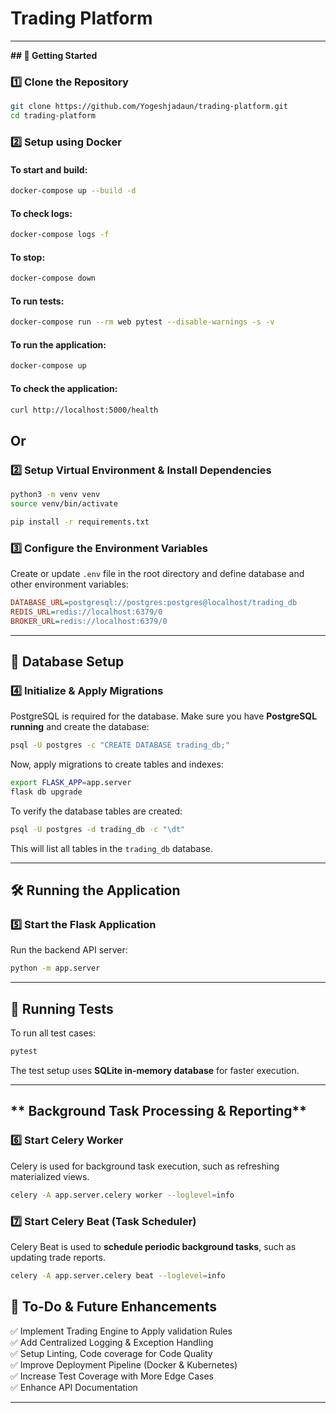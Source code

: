 # Trading Platform

---

**## **🚀 Getting Started****

### **1️⃣ Clone the Repository**
```sh
git clone https://github.com/Yogeshjadaun/trading-platform.git
cd trading-platform
```


### **2️⃣ Setup using Docker**
#### To start and build:
```sh
docker-compose up --build -d
```
#### To check logs:
```sh
docker-compose logs -f
```
#### To stop:
```sh
docker-compose down
```
#### To run tests:
```sh
docker-compose run --rm web pytest --disable-warnings -s -v
```
#### To run the application:
```sh
docker-compose up
```
#### To check the application:
```sh
curl http://localhost:5000/health
```

## Or


### **2️⃣ Setup Virtual Environment & Install Dependencies**
```sh
python3 -m venv venv
source venv/bin/activate 

pip install -r requirements.txt
```

### **3️⃣ Configure the Environment Variables**

Create or update `.env` file in the root directory and define database and other environment variables:
```ini
DATABASE_URL=postgresql://postgres:postgres@localhost/trading_db
REDIS_URL=redis://localhost:6379/0
BROKER_URL=redis://localhost:6379/0
```

---

## **📌 Database Setup**

### **4️⃣ Initialize & Apply Migrations**

PostgreSQL is required for the database. Make sure you have **PostgreSQL running** and create the database:
```sh
psql -U postgres -c "CREATE DATABASE trading_db;"
```

Now, apply migrations to create tables and indexes:
```sh
export FLASK_APP=app.server
flask db upgrade
```

To verify the database tables are created:
```sh
psql -U postgres -d trading_db -c "\dt"
```

This will list all tables in the `trading_db` database.

---

## **🛠 Running the Application**

### **5️⃣ Start the Flask Application**
Run the backend API server:
```sh
python -m app.server
```

---

## **🧪 Running Tests**

To run all test cases:
```sh
pytest
```

The test setup uses **SQLite in-memory database** for faster execution.

---

## ** Background Task Processing & Reporting**

### **6️⃣ Start Celery Worker**
Celery is used for background task execution, such as refreshing materialized views.
```sh
celery -A app.server.celery worker --loglevel=info
```

### **7️⃣ Start Celery Beat (Task Scheduler)**
Celery Beat is used to **schedule periodic background tasks**, such as updating trade reports.
```sh
celery -A app.server.celery beat --loglevel=info
```


## **📌 To-Do & Future Enhancements**
✅ Implement Trading Engine to Apply validation Rules  
✅ Add Centralized Logging & Exception Handling  
✅ Setup Linting, Code coverage for Code Quality  
✅ Improve Deployment Pipeline (Docker & Kubernetes)  
✅ Increase Test Coverage with More Edge Cases  
✅ Enhance API Documentation  

---
